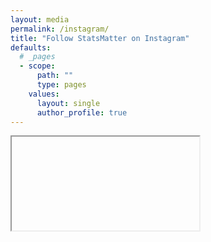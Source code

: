 ```yaml
---
layout: media
permalink: /instagram/
title: "Follow StatsMatter on Instagram"
defaults:
  # _pages
  - scope:
      path: ""
      type: pages
    values:
      layout: single
      author_profile: true
---
```



<!-- LightWidget WIDGET --><script src="//lightwidget.com/widgets/lightwidget.js"></script><iframe <!-- LightWidget WIDGET --><script src="//lightwidget.com/widgets/lightwidget.js"></script><iframe src="//lightwidget.com/widgets/631d590a7a8f5c83a443cdc975a8b15a.html" scrolling="no" allowtransparency="true" class="lightwidget-widget" style="width: 100%; border: 0; overflow: hidden;"></iframe>
